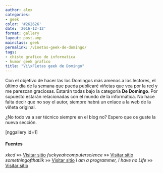 ```yaml
---
author: alex
categories:
- geek
color: '#262626'
date: '2016-12-12'
format: gallery
layout: post.amp
mainclass: geek
permalink: /vinetas-geek-de-domingo/
tags:
- chiste grafico de informatica
- humor geek grafico
title: "Vi\xF1etas geek de Domingo"
---
```


Con el objetivo de hacer las los Domingos más amenos a los lectores, el último día de la semana que pueda publicaré viñetas que vea por la red y me parezcan graciosas. Estarán todas bajo la categoría **De Domingo**. Por supuesto estarán relacionadas con el mundo de la informática. No hace falta decir que no soy el autor, siempre habrá un enlace a la web de la viñeta original.

¿No todo va a ser técnico siempre en el blog no? Espero que os guste la nueva sección.

[nggallery id=1]

#### Fuentes

*xkcd* »» <a href="http://xkcd.com" target="_blank">Visitar sitio</a>
*fuckyeahcomputerscience* »» <a href="http://fuckyeahcomputerscience.tumblr.com" target="_blank">Visitar sitio</a>
*somethingofthatilk* »» <a href="http://www.somethingofthatilk.com/index.php?id=502" target="_blank">Visitar sitio</a>
*I am a programmer, I have no Life* »» <a href="https://www.facebook.com/pages/I-am-ProgrammerI-have-no-life/241806149201604" target="_blank">Visitar sitio</a>